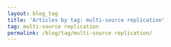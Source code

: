 ```yaml
---
layout: blog_tag
title: 'Articles by tag: multi-source replication'
tag: multi-source replication
permalink: /blog/tag/multi-source replication/
---
```

